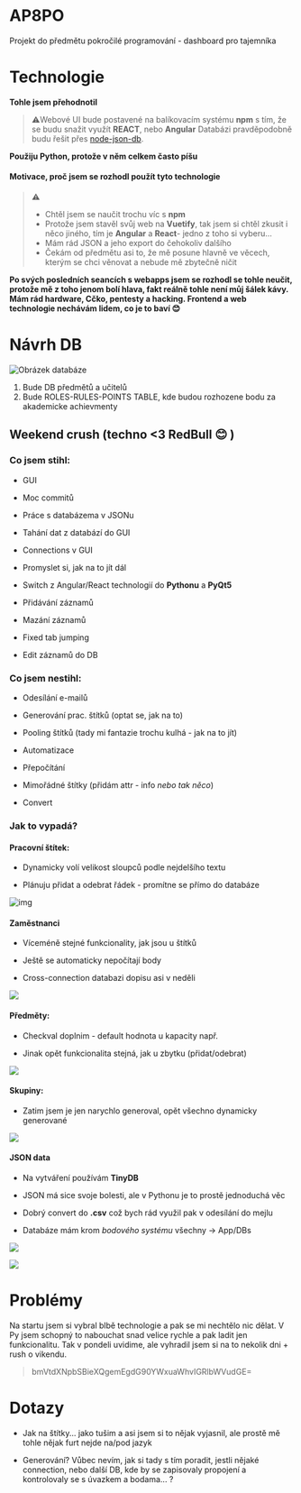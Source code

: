 # AP8PO

Projekt do předmětu pokročilé programování - dashboard pro tajemníka

# Technologie

**Tohle jsem přehodnotil**

> :warning:Webové UI bude postavené na balíkovacím systému **npm** s tím, že se budu snažit využít **REACT**, nebo **Angular**
> Databázi pravděpodobně budu řešit přes [node-json-db](https://www.npmjs.com/package/node-json-db).

**Použiju Python, protože v něm celkem často píšu**

#### Motivace, proč jsem se rozhodl použít tyto technologie

> :warning: 
> 
> - Chtěl jsem se naučit trochu víc s **npm**
> - Protože jsem stavěl svůj web na **Vuetify**, tak jsem si chtěl zkusit i něco jiného, tím je **Angular** a **React**- jedno z toho si vyberu...
> - Mám rád JSON a jeho export do čehokoliv dalšího
> - Čekám od předmětu asi to, že mě posune hlavně ve věcech, kterým se chci věnovat a nebude mě zbytečně ničit

**Po svých posledních seancích s webapps jsem se rozhodl se tohle neučit, protože mě z toho jenom bolí hlava, fakt reálně tohle není můj šálek kávy. Mám rád hardware, Cčko, pentesty a hacking. Frontend a web technologie nechávám lidem, co je to baví :blush:**

# Návrh DB

![Obrázek databáze](assets/DB_img.png)

1. Bude DB předmětů a učitelů
2. Bude ROLES-RULES-POINTS TABLE, kde budou rozhozene bodu za akademicke achievmenty

## Weekend crush (techno <3 RedBull :blush: )

### Co jsem stihl:

- GUI

- Moc commitů

- Práce s databázema v JSONu

- Tahání dat z databází do GUI

- Connections v GUI

- Promyslet si, jak na to jít dál

- Switch z Angular/React technologií do **Pythonu** a **PyQt5**

- Přidávání záznamů

- Mazání záznamů

- Fixed tab jumping

- Edit záznamů do DB

### Co jsem nestihl:

- Odesílání e-mailů

- Generování prac. štítků (optat se, jak na to)

- Pooling štítků (tady mi fantazie trochu kulhá - jak na to jít)

- Automatizace

- Přepočítání

- Mimořádné štítky (přidám attr - info *nebo tak něco*)

- Convert 

### Jak to vypadá?

#### Pracovní štítek:

- Dynamicky volí velikost sloupců podle nejdelšího textu

- Plánuju přidat a odebrat řádek - promítne se přímo do databáze

![img](assets/working_flagsGUI.png)

#### Zaměstnanci

- Víceméně stejné funkcionality, jak jsou u štítků

- Ještě se automaticky nepočítají body

- Cross-connection databazi dopisu asi v neděli

![](assets/workers_gui.png)

#### Předměty:

- Checkval doplnim - default hodnota u kapacity např.

- Jinak opět funkcionalita stejná, jak u zbytku (přidat/odebrat)

![](assets/lessons.png)

#### Skupiny:

- Zatim jsem je jen narychlo generoval, opět všechno dynamicky generované

![](assets/GUI_groups.png)

#### JSON data

- Na vytváření používám **TinyDB**

- JSON má sice svoje bolesti, ale v Pythonu je to prostě jednoduchá věc

- Dobrý convert do **.csv** což bych rád využil pak v odesílání do mejlu

- Databáze mám krom *bodového systému* všechny -> App/DBs

![](assets/coursesJSON.png)

![](assets/wrk_flgJSON.png)

# Problémy

Na startu jsem si vybral blbě technologie a pak se mi nechtělo nic dělat. V Py jsem schopný to nabouchat snad velice rychle a pak ladit jen funkcionalitu. Tak v pondeli uvidime, ale vyhradil jsem si na to nekolik dni + rush o vikendu.

> bmVtdXNpbSBieXQgemEgdG90YWxuaWhvIGRlbWVudGE= 

# Dotazy

- Jak na štítky... jako tušim a asi jsem si to nějak vyjasnil, ale prostě mě tohle nějak furt nejde na/pod jazyk

- Generování? Vůbec nevím, jak si tady s tím poradit, jestli nějaké connection, nebo další DB, kde by se zapisovaly propojení a kontrolovaly se s úvazkem a bodama... ?
